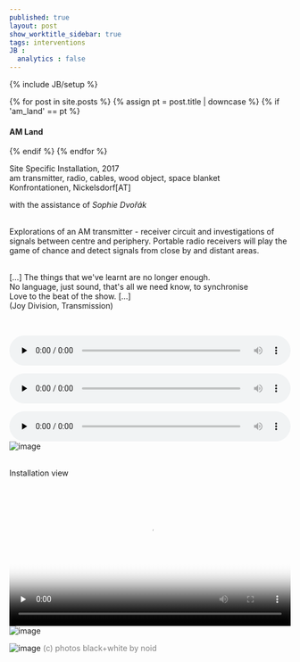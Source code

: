 ```yaml
---
published: true
layout: post
show_worktitle_sidebar: true
tags: interventions
JB :
  analytics : false
---
```


{% include JB/setup %}

<div class="container-parent">
<div class="container-narrow-right">
{% for post in site.posts %}
	{% assign pt = post.title | downcase %}
	{% if 'am_land' == pt %}
<h4><a href="{{ BASE_PATH }}{{ post.url }}"></a>AM Land</h4>
	{% endif %}
{% endfor %}

<p>
Site Specific Installation, 2017<br />
am transmitter, radio, cables, wood object, space blanket<br />
Konfrontationen, Nickelsdorf[AT]<br />

with the assistance of <i>Sophie Dvořák</i>
<br /><br />			

Explorations of an AM transmitter - receiver circuit and investigations of signals between centre and periphery. Portable radio receivers will play the game of chance and detect signals from close by and distant areas.
<br /><br />

[…] The things that we've learnt are no longer enough.<br />
No language, just sound, that's all we need know, to synchronise<br />
Love to the beat of the show. [...]<br />
(Joy Division, Transmission)
</p>
<br />
<p></p>
<audio controls style="width: 100%" preload="none">
  <source src="{{ site.url }}/images/konfrontationen10.mp3" type="audio/mpeg" loading="lazy">	
</audio>


<p></p>
<audio controls style="width: 100%" preload="none">
  <source src="{{ site.url }}/images/konfrontationen11.mp3" type="audio/mpeg" loading="lazy">
</audio>


<p></p>
<audio controls style="width: 100%" preload="none">
  <source src="{{ site.url }}/images/konfrontationen13.mp3" type="audio/mpeg" loading="lazy">
</audio>
</div>


<div class="container-narrow-left">
<img src="{{ site.url }}/images/am_room_small.jpg" loading="lazy" alt="image">
<p><br />Installation view<br /></p>

<video controls preload="none" poster="{{ site.url }}/images/am_night_poster.jpg" width="100%" height="auto">
  <source src="{{ site.url }}/images/am_night.mp4" type="video/mp4" loading="lazy">
</video>

<img src="{{ site.url }}/images/am_land_bw1_sm.jpg" loading="lazy" alt="image">
<p></p>
<img src="{{ site.url }}/images/am_land_bw2_sm.jpg" loading="lazy" alt="image">
<font color="grey">(c) photos black+white by noid<br /></font>



</div>
</div>
